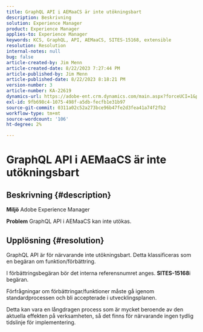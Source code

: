 ```yaml
---
title: GraphQL API i AEMaaCS är inte utökningsbart
description: Beskrivning
solution: Experience Manager
product: Experience Manager
applies-to: Experience Manager
keywords: KCS, GraphQL, API, AEMaaCS, SITES-15168, extensible
resolution: Resolution
internal-notes: null
bug: false
article-created-by: Jim Menn
article-created-date: 8/22/2023 7:27:44 PM
article-published-by: Jim Menn
article-published-date: 8/22/2023 8:18:21 PM
version-number: 3
article-number: KA-22619
dynamics-url: https://adobe-ent.crm.dynamics.com/main.aspx?forceUCI=1&pagetype=entityrecord&etn=knowledgearticle&id=005edef5-2141-ee11-bdf3-6045bd006239
exl-id: 9fb698c4-1075-498f-a5db-fecfb1e31b97
source-git-commit: 0311a02c52a273bce96b47fe2d3fea41a74f2fb2
workflow-type: tm+mt
source-wordcount: '106'
ht-degree: 2%

---
```


# GraphQL API i AEMaaCS är inte utökningsbart

## Beskrivning {#description}


<b>Miljö</b>
Adobe Experience Manager

<b>Problem</b>
GraphQL API i AEMaaCS kan inte utökas.


## Upplösning {#resolution}


GraphQL API är för närvarande inte utökningsbart. Detta klassificeras som en begäran om funktion/förbättring.

I förbättringsbegäran bör det interna referensnumret anges. <b>SITES-15168</b>i begäran.

Förfrågningar om förbättringar/funktioner måste gå igenom standardprocessen och bli accepterade i utvecklingsplanen.

Detta kan vara en långdragen process som är mycket beroende av den aktuella effekten på verksamheten, så det finns för närvarande ingen tydlig tidslinje för implementering.
